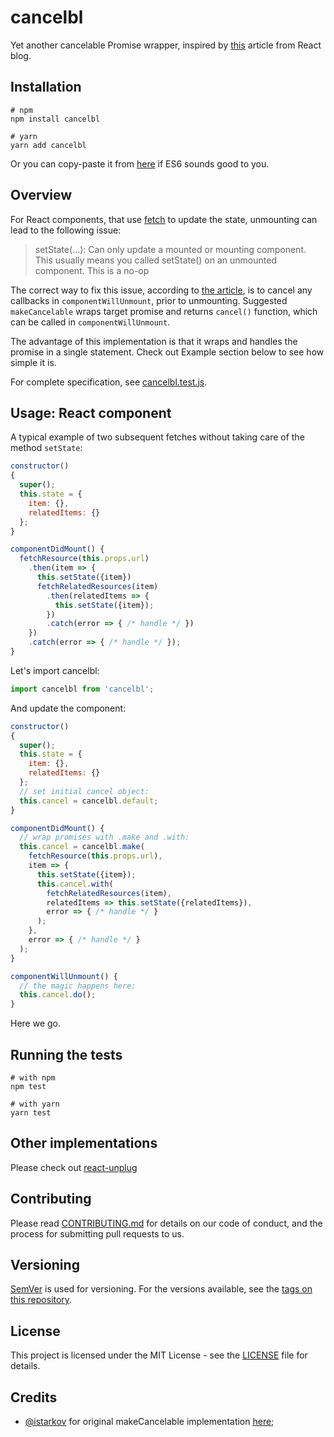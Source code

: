 # cancelbl
Yet another cancelable Promise wrapper,
inspired by [this](https://facebook.github.io/react/blog/2015/12/16/ismounted-antipattern.html) article from React blog.

## Installation

```shell
# npm
npm install cancelbl

# yarn
yarn add cancelbl
```

Or you can copy-paste it from [here](https://github.com/sergeysolovev/cancelbl/blob/master/src/cancelbl.js) if ES6 sounds good to you.

## Overview
For React components, that use [fetch](https://developer.mozilla.org/en/docs/Web/API/Fetch_API) to update the state, unmounting can lead to the following issue:

>setState(…): Can only update a mounted or mounting component.
>This usually means you called setState() on an unmounted component. This is a no-op

The correct way to fix this issue, according to [the article](https://facebook.github.io/react/blog/2015/12/16/ismounted-antipattern.html), is to cancel any callbacks in `componentWillUnmount`, prior to unmounting.
Suggested `makeCancelable` wraps target promise and returns `cancel()` function, which can be called in `componentWillUnmount`.

The advantage of this implementation is that it wraps and handles the promise in a single statement. Check out Example section below to see how simple it is.

For complete specification, see [cancelbl.test.js](https://github.com/sergeysolovev/make-cancelable/blob/master/src/cancelbl.test.js).

## Usage: React component
A typical example of two subsequent fetches without taking care of the method `setState`:

```javascript
constructor()
{
  super();
  this.state = {
    item: {},
    relatedItems: {}
  };
}

componentDidMount() {
  fetchResource(this.props.url)
    .then(item => {
      this.setState({item})
      fetchRelatedResources(item)
        .then(relatedItems => {
          this.setState({item});
        })
        .catch(error => { /* handle */ })
    })
    .catch(error => { /* handle */ });
}
```

Let's import cancelbl:

```javascript
import cancelbl from 'cancelbl';
```

And update the component:

```javascript
constructor()
{
  super();
  this.state = {
    item: {},
    relatedItems: {}
  };
  // set initial cancel object:
  this.cancel = cancelbl.default;
}

componentDidMount() {
  // wrap promises with .make and .with:
  this.cancel = cancelbl.make(
    fetchResource(this.props.url),
    item => {
      this.setState({item});
      this.cancel.with(
        fetchRelatedResources(item),
        relatedItems => this.setState({relatedItems}),
        error => { /* handle */ }
      );
    },
    error => { /* handle */ }
  );
}

componentWillUnmount() {
  // the magic happens here:
  this.cancel.do();
}
```

Here we go.

## Running the tests

```shell
# with npm
npm test

# with yarn
yarn test
```

## Other implementations

Please check out [react-unplug](https://github.com/sergeysolovev/react-unplug)

## Contributing

Please read [CONTRIBUTING.md](CONTRIBUTING.md) for details on our code of conduct, and the process for submitting pull requests to us.

## Versioning

[SemVer](http://semver.org/) is used for versioning. For the versions available, see the [tags on this repository](https://github.com/sergeysolovev/cancelbl/tags).

## License

This project is licensed under the MIT License - see the [LICENSE](LICENSE) file for details.

## Credits
- [@istarkov](https://github.com/istarkov) for original makeCancelable implementation [here](https://github.com/facebook/react/issues/5465#issuecomment-157888325);
